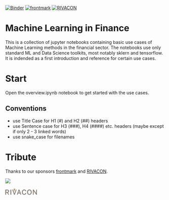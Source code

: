 [![Binder](https://mybinder.org/badge_logo.svg)](https://mybinder.org/v2/gh/pailabteam/ml_finance/master)
[![frontmark](https://img.shields.io/badge/powered%20by-frontmark-lightgrey.svg)](https://www.frontmark.de/)
[![RIVACON](https://img.shields.io/badge/powered%20by-RIVACON-lightgrey.svg)](https://www.rivacon.com/en/)

# Machine Learning in Finance

This is a collection of jupyter notebooks containing basic use cases of Machine Learning methods in the financial sector. The notebooks use only standard ML and Data Science toolkits, most notably sklern and tensorflow. It is indended as a first introduction and reference for certain use cases.

# Start
Open the overview.ipynb notebook to get started with the use cases.

## Conventions

- use Title Case for H1 (#) and H2 (##) headers
- use Sentence case for H3 (###), H4 (####) etc. headers (maybe except if only 2 - 3 linked words)
- use snake_case for filenames

# Tribute

Thanks to our sponsors [frontmark](https://www.frontmark.de/) and [RIVACON](https://www.rivacon.com/).

[<img src="images/favicon.png" width='70px'>](https://www.frontmark.de/)

[<img src="images/rivacon_logo.png" width='100px'>](https://www.rivacon.com/)
